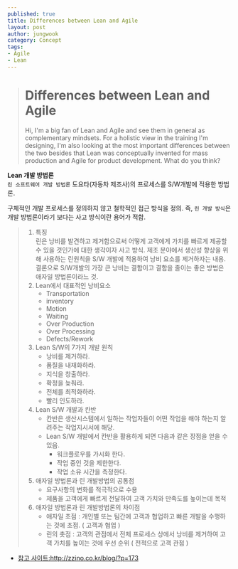 ```yaml
---
published: true
title: Differences between Lean and Agile
layout: post
author: jungwook
category: Concept
tags:
- Agile
- Lean
---
```


># Differences between Lean and Agile
>Hi, I'm a big fan of Lean and Agile and see them in general as complementary mindsets. For a holistic view in the training I'm designing, I'm also looking at the most important differences between the two besides that Lean was conceptually invented for mass production and Agile for product development. What do you think?

**Lean 개발 방법론**  
`린 소프트웨어 개발 방법론` 도요타(자동차 제조사)의 프로세스를 S/W개발에 적용한 방법론.  

구체적인 개발 프로세스를 정의하지 않고 철학적인 접근 방식을 정의. 즉, `린 개발 방식`은 개발 방법론이라기 보다는 사고 방식이란 용어가 적합.  


> 1. 특징  
>    린은 낭비를 발견하고 제거함으로써 어떻게 고객에게 가치를 빠르게 제공할 수 있을 것인가에 대한 생각이자 사고 방식. 제조 분야에서 생산성 향상을 위해 사용하는 린원칙을 S/W 개발에 적용하여 낭비 요소를 제거하자는 내용. 결론으로 S/W개발의 가장 큰 낭비는 결함이고 결함을 줄이는 좋은 방법은 애자일 방법론이라느 것.
> 2. Lean에서 대표적인 낭비요소  
>    - Transportation
>    - inventory
>    - Motion
>    - Waiting
>    - Over Production
>    - Over Processing
>    - Defects/Rework
> 3. Lean S/W의 7가지 개발 원칙
>    - 낭비를 제거하라.
>    - 품질을 내재화하라.
>    - 지식을 창출하라.
>    - 확정을 늦춰라.
>    - 전체를 최적화하라.
>    - 빨리 인도하라.
> 4. Lean S/W 개발과 칸반
>    - 칸반은 생산시스템에서 일하는 작업자들이 어떤 작업을 해야 하는지 알려주는 작업지시서에 해당.
>    - Lean S/W 개발에서 칸반을 활용하게 되면 다음과 같은 장점을 얻을 수 있음.
>      - 워크플로우를 가시화 한다.
>      - 작업 중인 것을 제한한다.
>      - 작업 소유 시간을 측정한다.
> 5. 애자일 방법론과 린 개발방법의 공통점
>    - 요구사항의 변화를 적극적으로 수용
>    - 제품을 고객에게 빠르게 전달하여 고객 가치와 만족도를 높이는데 목적
> 6. 애자일 방법론과 린 개발방법론의 차이점
>    - 애자일 초점 : 개인별 또는 팀간에 고객과 협업하고 빠른 개발을 수행하는 것에 초점. ( 고객과 협업 )
>    - 린의 촛점 : 고객의 관점에서 전체 프로세스 상에서 낭비를 제거하여 고객 가치를 높이는 것에 우선 순위 ( 전적으로 고객 관점 )

- [참고 사이트:<http://zzino.co.kr/blog/?p=173>](<http://zzino.co.kr/blog/?p=173>)
